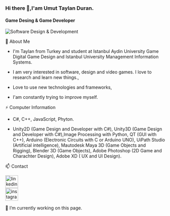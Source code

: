 ### Hi there 👋,I'am Umut Taylan Duran.

#### Game Desing & Game Developer
![Software Design & Development](https://camo.githubusercontent.com/3aa437f9d92e1ee0c5058494163fb0baf80edcc56ea663e48e1db50d49ffe26f/68747470733a2f2f692e67697068792e636f6d2f6d656469612f53576f536b4e36447854737a71494b4571762f67697068792e77656270)

💬 About Me
- I'm Taylan from Turkey and student at Istanbul Aydin University Game Digital Game Design and Istanbul University Management Information Systems.
- I am very interested in software, design and video games. I love to research and learn new things.,

- Love to use new technologies and frameworks,
- I'am constantly trying to improve myself.


⚡ Computer Information
 - C#, C++, JavaScript, Phyton. 

- Unity2D (Game Design and Developer with C#), Unity3D (Game Design and Developer with C#),Image Processing with Python, QT (GUI with C++), Arduino (Electronic Circuits with C or Arduino UNO), UiPath Studio (Artificial intelligence), Mautodesk Maya 3D (Game Objects and Rigging), Blender 3D (Game Objects), Adobe Photoshop (2D Game and Charachter Design), Adobe XD ( UX and UI Design).

📫 Contact

[<img src='https://camo.githubusercontent.com/f05ba276b98edd923b165d41bdbb27692b7835976393e7d2f0ee412ef9adf56b/68747470733a2f2f7777772e63616e676f6b636561736c616e2e636f6d2f63616e676f6b636561736c616e2f7374617469632f6c696e6b6564696e2e7376673f63616368655f64656c6574653d32' alt='linkedin' height='40'>](https://www.linkedin.com/in/umuttaylanduran/)       
[<img src='https://camo.githubusercontent.com/15fac66e9d46100fc2ed058c51cad4929569a9713d8d2827575e6931edd2ab72/68747470733a2f2f7777772e63616e676f6b636561736c616e2e636f6d2f63616e676f6b636561736c616e2f7374617469632f696e7374616772616d2e7376673f63616368655f64656c6574653d32' alt='instagram' height='40'>](https://www.instagram.com/taylandurannn/)         



🔭 I’m currently working on this page.  




<!--
**duhankosali/duhankosali** is a ✨ _special_ ✨ repository because its `README.md` (this file) appears on your GitHub profile.

Here are some ideas to get you started:

- 🔭 I’m currently working on ...
- 🌱 I’m currently learning ...
- 👯 I’m looking to collaborate on ...
- 🤔 I’m looking for help with ...
- 💬 Ask me about ...
- 📫 How to reach me: ...
- 😄 Pronouns: ...
- ⚡ Fun fact: ...
-->


<!--
**umuttaylanduran/umuttaylanduran** is a ✨ _special_ ✨ repository because its `README.md` (this file) appears on your GitHub profile.

Here are some ideas to get you started:

- 🔭 I’m currently working on ...
- 🌱 I’m currently learning ...
- 👯 I’m looking to collaborate on ...
- 🤔 I’m looking for help with ...
- 💬 Ask me about ...
- 📫 How to reach me: ...
- 😄 Pronouns: ...
- ⚡ Fun fact: ...
-->
